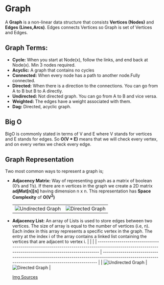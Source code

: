 # Graph

A <b>Graph</b> is a non-linear data structure that consists <b>Vertices (Nodes)</b> and <b>Edges (Lines,Arcs)</b>. Edges connects Vertices so Graph is set of Vertices and Edges.

## Graph Terms:

- <b>Cycle:</b> When you start at Node(x), follow the links, and end back at Node(x). Min 3 nodes required.
- <b>Acyclic:</b> A graph that contains no cycles
- <b>Connected:</b> When every node has a path to another node.Fully connected.
- <b>Directed:</b> When there is a direction to the connections. You can go from A to B but B to A directly.
- <b>Undirected:</b> Not directed graph. You can go from A to B and vice versa.
- <b>Weighted:</b> The edges have a weight associated with them.
- <b>Dag:</b> Directed, acyclic graph.

## Big O

BigO is commonly stated in terms of V and E where V stands for vertices and E stands for edges. So <b>O(V \* E)</b> means that we will check every vertex, and on every vertex we check every edge.

## Graph Representation

Two most common ways to represent a graph is;

- <b>Adjacency Matrix:</b> Way of representing graph as a matrix of boolean (0’s and 1’s). If there are n vertices in the graph we create a 2D matrix <b>adjMat[n][n]</b> having dimension n x n. This representation has <b>Space Complexity</b> of <b>O(V<sup>2</sup>)</b>

  |                                                                                                                           |                                                                                                                       |
  | ------------------------------------------------------------------------------------------------------------------------- | --------------------------------------------------------------------------------------------------------------------- |
  | ![Undirected Graph](https://media.geeksforgeeks.org/wp-content/uploads/20230727130331/Undirected_to_Adjacency_matrix.png) | ![Directed Graph](https://media.geeksforgeeks.org/wp-content/uploads/20230727130528/Directed_to_Adjacency_matrix.png) |

- <b>Adjacency List:</b> An array of Lists is used to store edges between two vertices. The size of array is equal to the number of vertices (i.e, n). Each index in this array represents a specific vertex in the graph. The entry at the index i of the array contains a linked list containing the vertices that are adjacent to vertex i.
  | | |
  | ----------------------------------------------------------------------------------------------------------------------------------------------------- | ------------------------------------------------------------------------------------------------------------------------------------------------- |
  | ![Undirected Graph](https://media.geeksforgeeks.org/wp-content/uploads/20230727154843/Graph-Representation-of-Undirected-graph-to-Adjacency-List.png) | ![Directed Graph](https://media.geeksforgeeks.org/wp-content/uploads/20230727155209/Graph-Representation-of-Directed-graph-to-Adjacency-List.png) |

  [Img Sources](https://www.geeksforgeeks.org/graph-and-its-representations/)
